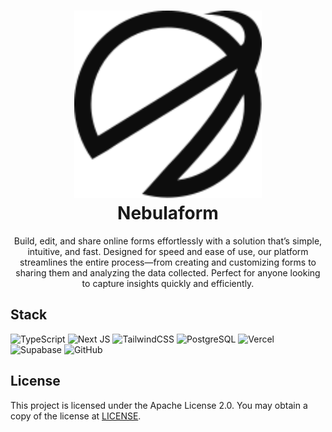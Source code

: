 <h1 align="center">
  <img src="./public//logo.svg" height="300" width="300" alt="Nebulaform" /><br>
  Nebulaform
</h1>

<p align="center">
  Build, edit, and share online forms effortlessly with a solution that’s simple, intuitive, and fast. Designed for speed and ease of use, our platform streamlines the entire process—from creating and customizing forms to sharing them and analyzing the data collected. Perfect for anyone looking to capture insights quickly and efficiently.
</p>

## Stack

![TypeScript](https://img.shields.io/badge/TypeScript-007ACC.svg?style=for-the-badge&logo=TypeScript&logoColor=white)
![Next JS](https://img.shields.io/badge/Next-black?style=for-the-badge&logo=next.js&logoColor=white)
![TailwindCSS](https://img.shields.io/badge/tailwindcss-38B2AC.svg?style=for-the-badge&logo=tailwind-css&logoColor=white)
![PostgreSQL](https://img.shields.io/badge/PostgreSQL-316192?style=for-the-badge&logo=postgresql&logoColor=white)
![Vercel](https://img.shields.io/badge/vercel-000000.svg?style=for-the-badge&logo=vercel&logoColor=white)
![Supabase](https://img.shields.io/badge/Supabase-181818?style=for-the-badge&logo=supabase&logoColor=3ecf8e)
![GitHub](https://img.shields.io/badge/GitHub-fff?style=for-the-badge&logo=github&logoColor=181717)

## License

This project is licensed under the Apache License 2.0. You may obtain a copy of the license at [LICENSE](https://www.apache.org/licenses/LICENSE-2.0).

